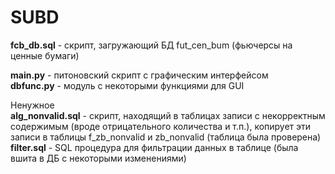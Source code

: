 # SUBD
**fcb_db.sql** - скрипт, загружающий БД fut_cen_bum (фьючерсы на ценные бумаги) <br />

**main.py** - питоновский скрипт с графическим интерфейсом <br />
**dbfunc.py** - модуль с некоторыми функциями для GUI <br />

Ненужное <br />
**alg_nonvalid.sql** - скрипт, находящий в таблицах записи с некорректным содержимым (вроде отрицательного количества и т.п.), копирует эти записи в таблицы f_zb_nonvalid и zb_nonvalid (таблица была проверена) <br />
**filter.sql** - SQL процедура для фильтрации данных в таблице (была вшита в ДБ с некоторыми изменениями) <br />
